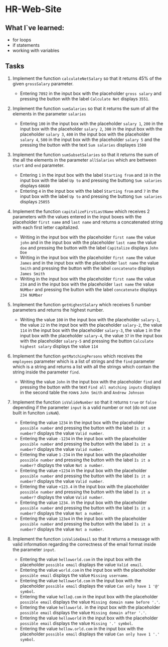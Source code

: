 # HR-Web-Site

## What I`ve learned:

- for loops
- if statements
- working with variables

## Tasks

1. Implement the function `calculateNetSalary` so that it returns 45% of the  given `grossSalary` parameter.
    - Entering `7892` in the input box with the placeholder `gross salary` and pressing the button  with the label `Calculate Net` displays `3551`.

2. Implement the function `sumSalaries` so that it returns the sum of all the elements in the  parameter `salaries`
    - Entering `100` in the input box with the placeholder `salary 1`, `200` in the input box  with the placeholder `salary 2`, `300` in the input box with the placeholder `salary 3`,  `400` in the input box with the placeholder `salary 4`, `500` in the input box with the  placeholder `salary 5` and the pressing the button with the text `Sum salaries` displayes `1500`

3. Implement the function `sumSubsetSalaries` so that it returns the sum of the all the elements in  the parameter `allSalaries` which are bettween `start` and `end` parameter.
    - Entering `1` in the input box with the label `Starting from` and `10` in the input box with the label `Up to`  and pressing the buttong `Sum salaries` displays `68680`
    - Entering `4` in the input box with the label `Starting from` and `7` in the input box with the label `Up to`  and pressing the buttong `Sum salaries` displays `25055`

4. Implement the function `capitalizeFirstLastName` which receives 2 parameters with the values entered in  the input boxes with the placeholder `first name` and `last name` and returns a concatenated string with  each first letter capitalized.
    - Writing in the input box with the placeholder `first name` the value `john` and in the input box with  the placeholder `last name` the value `doe` and pressing  the button with the label `Capitalize` displays  `John Doe`
    - Writing in the input box with the placeholder `first name` the value `James` and in the input box with  the placeholder `last name` the value `Smith` and pressing  the button with the label `concatenate` displays  `James Smith`
    - Writing in the input box with the placeholder `first name` the value `234` and in the input box with  the placeholder `last name` the value `NUMber` and pressing  the button with the label `concatenate` displays  `234 NUMber`

5. Implement the function `getHighestSalary` which receives 5 number parameters and returns the highest number.
    - Writing the value `100` in the input box with the placeholder `salary-1`, the value `22` in the input box with  the placeholder `salary-2`, the value `114` in the input box with the placeholder `salary-3`, the value `1` in  the input box with the placeholder `salary-4`, the value `37` in the input box with the placeholder `salary-5`  and pressing the button `Calculate highest salary` displays the value `114`

6. Implement the function `getMatchingPersons` which receives the `employees` parameter which is a list of strings and  the `find` parameter which is a string and returns a list with all the strings which contain the string inside  the parameter `find`.
    - Writing the value `John` in the input box with the placeholder `find` and pressing the button with the text  `Find all matching inputs` displays in the second table the rows `John Smith` and `Andrew Johnson`

7. Implement the function `isValideNumber` so that it returns `true` or `false` depending if the parameter `input` is  a valid number or not (do not use built in funciton `isNaN`).
    - Entering the value `1234` in the input box with the placeholder `possible number` and pressing the button with  the label `Is it a number?` displays the value `Valid number`.
    - Entering the value `-1234` in the input box with the placeholder `possible number` and pressing the button with  the label `Is it a number?` displays the value `Valid number`.
    - Entering the value `1-234` in the input box with the placeholder `possible number` and pressing the button with  the label `Is it a number?` displays the value `Not a number`.
    - Entering the value `+1234` in the input box with the placeholder `possible number` and pressing the button with  the label `Is it a number?` displays the value `Valid number`.
    - Entering the value `+123.4` in the input box with the placeholder `possible number` and pressing the button with  the label `Is it a number?` displays the value `Valid number`.
    - Entering the value `1234.` in the input box with the placeholder `possible number` and pressing the button with  the label `Is it a number?` displays the value `Not a number`.
    - Entering the value `123e4` in the input box with the placeholder `possible number` and pressing the button with  the label `Is it a number?` displays the value `Not a number`.

8. Implement the function `isValideEmail` so that it returns a message with valid information regarding the  correctness of the email format inside the parameter `input`.
    - Entering the value `helloworld.com` in the input box with the placeholder `possible email` displays the value `Valid email`.
    - Entering the value `world.com` in the input box with the placeholder `possible email` displays the value `Missing username`.
    - Entering the value `helloworld.com` in the input box with the placeholder `possible email` displays the value `Can only have 1 '@' symbol`.
    - Entering the value `hello@.com` in the input box with the placeholder `possible email` displays the value `Missing domain name before '.'`.
    - Entering the value `helloworld.` in the input box with the placeholder `possible email` displays the value `Missing domain after '.'`.
    - Entering the value `helloworld` in the input box with the placeholder `possible email` displays the value `Missing '.' symbol`.
    - Entering the value `hellow.orld.com` in the input box with the placeholder `possible email` displays the value `Can only have 1 '.' symbol`.
